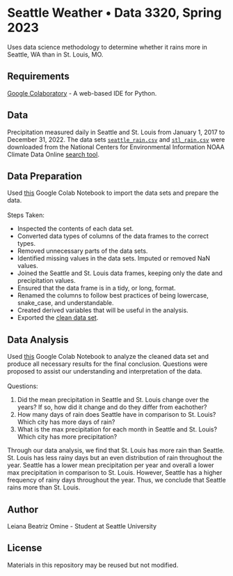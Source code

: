 # Seattle Weather • Data 3320, Spring 2023
Uses data science methodology to determine whether it rains more in Seattle, WA than in St. Louis, MO.

## Requirements
[Google Colaboratory](https://colab.research.google.com/) - A web-based IDE for Python.
  
## Data
Precipitation measured daily in Seattle and St. Louis from January 1, 2017 to December 31, 2022. The data sets [`seattle_rain.csv`](https://github.com/lbomine/Seattle-Weather/blob/75fdb7a94f59254160ca0f527539d6acaa3f9049/seattle_rain.csv) and [`stl_rain.csv`](https://github.com/lbomine/Seattle-Weather/blob/75fdb7a94f59254160ca0f527539d6acaa3f9049/stl_rain.csv) were downloaded from the National Centers for Environmental Information NOAA Climate Data Online [search tool](https://www.ncei.noaa.gov/cdo-web/search?datasetid=GHCND).

## Data Preparation
Used [this](https://github.com/lbomine/Seattle-Weather/blob/12bc68869b880534f0341b3a19e2a0e7f997fab2/Leiana%20Omine%20-%20DATA%203320%20Seattle%20St.%20Louis%20Data%20Preparation.ipynb) Google Colab Notebook to import the data sets and prepare the data.
<br> <br> Steps Taken:
- Inspected the contents of each data set.
- Converted data types of columns of the data frames to the correct types.
- Removed unnecessary parts of the data sets.
- Identified missing values in the data sets. Imputed or removed NaN values.
- Joined the Seattle and St. Louis data frames, keeping only the date and precipitation values.
- Ensured that the data frame is in a tidy, or long, format.
- Renamed the columns to follow best practices of being lowercase, snake_case, and understandable.
- Created derived variables that will be useful in the analysis.
- Exported the [clean data set](https://github.com/lbomine/Seattle-Weather/blob/12bc68869b880534f0341b3a19e2a0e7f997fab2/clean_seattle_stl_weather.csv).

## Data Analysis
Used [this]() Google Colab Notebook to analyze the cleaned data set and produce all necessary results for the final conclusion. Questions were proposed to assist our understanding and interpretation of the data.
<br> <br> Questions:
1. Did the mean precipitation in Seattle and St. Louis change over the years? If so, how did it change and do they differ from eachother?
2. How many days of rain does Seattle have in comparison to St. Louis? Which city has more days of rain?
3. What is the max precipitation for each month in Seattle and St. Louis? Which city has more precipitation?

Through our data analysis, we find that St. Louis has more rain than Seattle. St. Louis has less rainy days but an even distribution of rain throughout the year. Seattle has a lower mean precipitation per year and overall a lower max precipitation in comparison to St. Louis. However, Seattle has a higher frequency of rainy days throughout the year. Thus, we conclude that Seattle rains more than St. Louis.

## Author
Leiana Beatriz Omine - Student at Seattle University

## License
Materials in this repository may be reused but not modified.
